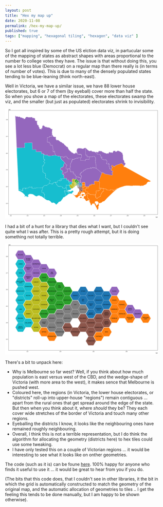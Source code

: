 ```yaml
---
layout: post
title: "Hex my map up"
date: 2020-11-08
permalink: /hex-my-map-up/
published: true
tags: ["mapping", "hexagonal tiling", "hexagon", "data viz" ]
---
```


So I got all inspired by some of the US elction data viz, in partucular some of the mapping of states as abstract shapes with areas proportional to the number fo college votes they have. The issue is that without doing this, you see a lot less blue (Democrat) on a regular map than there really is (in terms of number of votes). This is due to many of the densely populated states tending to be blue-leaning (think north-east).

Well in Victoria, we have a similar issue, we have 88 lower house electorates, but 6 or 7 of them (by eyeball) cover more than half the state. So when you show a map of the electorates, these electorates swamp the viz, and the smaller (but just as populated) electorates shrink to invisibility.

![Plot of Victoria's electorates.](../assets/img/electorate_map.png "Plot of Victoria's electorates.")

I had a bit of a hunt for a library that dies what I want, but I couldn't see quite what I was after. This is a pretty rough attempt, but it is doing something not totally terrible.

![Plot of Victoria's electorates as equal area hexagons.](../assets/img/hex_map.png "Plot of Victoria's electorates as equal area hexagons.")

There's a bit to unpack here:

* Why is Melbourne so far west? Well, if you think about how much population is east versus west of the CBD, and the wedge-shape of Victoria (with more area to the west), it makes sence that Melbourne is pushed west.
* Coloured here, the regions (in Victoria, the lower house electorates, or "districts" roll-up into upper-house "regions") remain contiguous ... apart from the rural ones that get spread around the edge of the state. But then when you think about it, where *should* they be? They each cover wide stretches of the border of Victoria and touch many other regions.
* Eyeballing the districts I know, it looks like the neighbouring ones have remained roughly neighbouring.
* Overall, I think this is not a terrible representation, but I do think the algorithm for allocating the geometry (districts here) to hex tiles could use some tweaking.
* I have only tested this on a couple of Victorian regions ... it would be interesting to see what it looks like on onther geometries.

The code (such as it is) can be foune [here](https://gist.github.com/smcateer/d810f397f39b4153f0a555d0363b488c). 100% happy for anyone who finds it useful to use it ... it would be great to hear from you if you do.

(The bits that this code does, that I couldn't see in other libraries, it the bit in which the grid is automatically constructed to match the geometry of the original map, and the automatic allocation of geometries to tiles .. I get the feeling this tends to be done manually, but I am happy to be shown otherwise).
